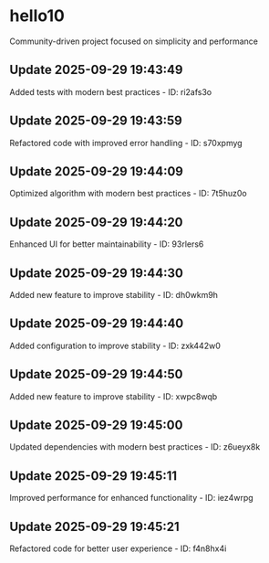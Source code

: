# hello10
Community-driven project focused on simplicity and performance

## Update 2025-09-29 19:43:49
Added tests with modern best practices - ID: ri2afs3o


## Update 2025-09-29 19:43:59
Refactored code with improved error handling - ID: s70xpmyg


## Update 2025-09-29 19:44:09
Optimized algorithm with modern best practices - ID: 7t5huz0o


## Update 2025-09-29 19:44:20
Enhanced UI for better maintainability - ID: 93rlers6


## Update 2025-09-29 19:44:30
Added new feature to improve stability - ID: dh0wkm9h


## Update 2025-09-29 19:44:40
Added configuration to improve stability - ID: zxk442w0


## Update 2025-09-29 19:44:50
Added new feature to improve stability - ID: xwpc8wqb


## Update 2025-09-29 19:45:00
Updated dependencies with modern best practices - ID: z6ueyx8k


## Update 2025-09-29 19:45:11
Improved performance for enhanced functionality - ID: iez4wrpg


## Update 2025-09-29 19:45:21
Refactored code for better user experience - ID: f4n8hx4i

